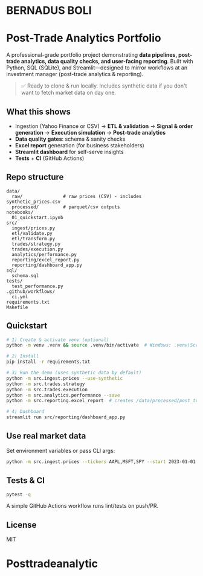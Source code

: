 # BERNADUS BOLI
# Post-Trade Analytics Portfolio

A professional-grade portfolio project demonstrating **data pipelines, post-trade analytics, data quality checks, and user-facing reporting**. 
Built with Python, SQL (SQLite), and Streamlit—designed to mirror workflows at an investment manager (post-trade analytics & reporting).

> ✅ Ready to clone & run locally. Includes synthetic data if you don't want to fetch market data on day one.

## What this shows
- Ingestion (Yahoo Finance or CSV) → **ETL & validation** → **Signal & order generation** → **Execution simulation** → **Post-trade analytics**
- **Data quality gates**: schema & sanity checks
- **Excel report** generation (for business stakeholders)
- **Streamlit dashboard** for self-serve insights
- **Tests** + **CI** (GitHub Actions)

## Repo structure
```
data/
  raw/               # raw prices (CSV) - includes synthetic_prices.csv
  processed/         # parquet/csv outputs
notebooks/
  01_quickstart.ipynb
src/
  ingest/prices.py
  etl/validate.py
  etl/transform.py
  trades/strategy.py
  trades/execution.py
  analytics/performance.py
  reporting/excel_report.py
  reporting/dashboard_app.py
sql/
  schema.sql
tests/
  test_performance.py
.github/workflows/
  ci.yml
requirements.txt
Makefile
```

## Quickstart
```bash
# 1) Create & activate venv (optional)
python -m venv .venv && source .venv/bin/activate  # Windows: .venv\Scripts\activate

# 2) Install
pip install -r requirements.txt

# 3) Run the demo (uses synthetic data by default)
python -m src.ingest.prices --use-synthetic
python -m src.trades.strategy
python -m src.trades.execution
python -m src.analytics.performance --save
python -m src.reporting.excel_report  # creates /data/processed/post_trade_report.xlsx

# 4) Dashboard
streamlit run src/reporting/dashboard_app.py
```

## Use real market data
Set environment variables or pass CLI args:
```bash
python -m src.ingest.prices --tickers AAPL,MSFT,SPY --start 2023-01-01 --end 2024-12-31
```

## Tests & CI
```bash
pytest -q
```
A simple GitHub Actions workflow runs lint/tests on push/PR.

## License
MIT
# Posttradeanalytic
